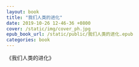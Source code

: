 ```yaml
---
layout: book
title: "我们人类的进化"
date: 2019-10-26 12-46-36 +0800
cover: /static/img/cover_ph.jpg
epub_book_url: /static/public/我们人类的进化.epub
categories: book
---
```


《我们人类的进化》